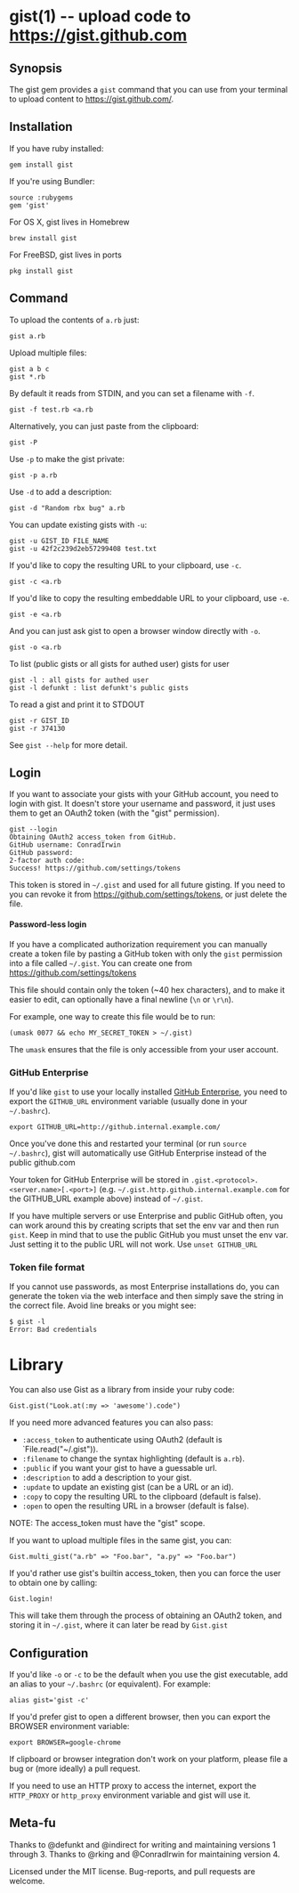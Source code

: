 gist(1) -- upload code to https://gist.github.com
=================================================

## Synopsis

The gist gem provides a `gist` command that you can use from your terminal to
upload content to https://gist.github.com/.

## Installation

‌If you have ruby installed:

    gem install gist

‌If you're using Bundler:

    source :rubygems
    gem 'gist'

‌For OS X, gist lives in Homebrew

    brew install gist

‌For FreeBSD, gist lives in ports

    pkg install gist


## Command

‌To upload the contents of `a.rb` just:

    gist a.rb

‌Upload multiple files:

    gist a b c
    gist *.rb

‌By default it reads from STDIN, and you can set a filename with `-f`.

    gist -f test.rb <a.rb

‌Alternatively, you can just paste from the clipboard:

    gist -P

‌Use `-p` to make the gist private:

    gist -p a.rb

‌Use `-d` to add a description:

    gist -d "Random rbx bug" a.rb

‌You can update existing gists with `-u`:

    gist -u GIST_ID FILE_NAME
    gist -u 42f2c239d2eb57299408 test.txt

‌If you'd like to copy the resulting URL to your clipboard, use `-c`.

    gist -c <a.rb

‌If you'd like to copy the resulting embeddable URL to your clipboard, use `-e`.

    gist -e <a.rb

‌And you can just ask gist to open a browser window directly with `-o`.

    gist -o <a.rb

‌To list (public gists or all gists for authed user) gists for user

    gist -l : all gists for authed user
    gist -l defunkt : list defunkt's public gists

To read a gist and print it to STDOUT

    gist -r GIST_ID
    gist -r 374130

‌See `gist --help` for more detail.

## Login

If you want to associate your gists with your GitHub account, you need to login
with gist. It doesn't store your username and password, it just uses them to get
an OAuth2 token (with the "gist" permission).

    gist --login
    Obtaining OAuth2 access_token from GitHub.
    GitHub username: ConradIrwin
    GitHub password:
    2-factor auth code:
    Success! https://github.com/settings/tokens

This token is stored in `~/.gist` and used for all future gisting. If you need to
you can revoke it from https://github.com/settings/tokens, or just delete the
file. 

#### Password-less login

If you have a complicated authorization requirement you can manually create a
token file by pasting a GitHub token with only the `gist` permission into a
file called `~/.gist`. You can create one from https://github.com/settings/tokens

This file should contain only the token (~40 hex characters), and to make it
easier to edit, can optionally have a final newline (`\n` or `\r\n`).

For example, one way to create this file would be to run:

    (umask 0077 && echo MY_SECRET_TOKEN > ~/.gist)

The `umask` ensures that the file is only accessible from your user account.

### GitHub Enterprise

If you'd like `gist` to use your locally installed [GitHub Enterprise](https://enterprise.github.com/),
you need to export the `GITHUB_URL` environment variable (usually done in your `~/.bashrc`).

    export GITHUB_URL=http://github.internal.example.com/

Once you've done this and restarted your terminal (or run `source ~/.bashrc`), gist will
automatically use GitHub Enterprise instead of the public github.com

Your token for GitHub Enterprise will be stored in `.gist.<protocol>.<server.name>[.<port>]` (e.g.
`~/.gist.http.github.internal.example.com` for the GITHUB_URL example above) instead of `~/.gist`.

If you have multiple servers or use Enterprise and public GitHub often, you can work around this by creating scripts
that set the env var and then run `gist`. Keep in mind that to use the public GitHub you must unset the env var. Just
setting it to the public URL will not work. Use `unset GITHUB_URL`

### Token file format

If you cannot use passwords, as most Enterprise installations do, you can generate the token via the web interface
and then simply save the string in the correct file. Avoid line breaks or you might see:
```
$ gist -l
Error: Bad credentials
```

# Library

‌You can also use Gist as a library from inside your ruby code:

    Gist.gist("Look.at(:my => 'awesome').code")

If you need more advanced features you can also pass:

* `:access_token` to authenticate using OAuth2 (default is `File.read("~/.gist")).
* `:filename` to change the syntax highlighting (default is `a.rb`).
* `:public` if you want your gist to have a guessable url.
* `:description` to add a description to your gist.
* `:update` to update an existing gist (can be a URL or an id).
* `:copy` to copy the resulting URL to the clipboard (default is false).
* `:open` to open the resulting URL in a browser (default is false).

NOTE: The access_token must have the "gist" scope.

‌If you want to upload multiple files in the same gist, you can:

    Gist.multi_gist("a.rb" => "Foo.bar", "a.py" => "Foo.bar")

‌If you'd rather use gist's builtin access_token, then you can force the user
  to obtain one by calling:

    Gist.login!

‌This will take them through the process of obtaining an OAuth2 token, and storing it
in `~/.gist`, where it can later be read by `Gist.gist`

## Configuration

‌If you'd like `-o` or `-c` to be the default when you use the gist executable, add an
alias to your `~/.bashrc` (or equivalent). For example:

    alias gist='gist -c'

‌If you'd prefer gist to open a different browser, then you can export the BROWSER
environment variable:

    export BROWSER=google-chrome

If clipboard or browser integration don't work on your platform, please file a bug or
(more ideally) a pull request.

If you need to use an HTTP proxy to access the internet, export the `HTTP_PROXY` or
`http_proxy` environment variable and gist will use it.

## Meta-fu

Thanks to @defunkt and @indirect for writing and maintaining versions 1 through 3.
Thanks to @rking and @ConradIrwin for maintaining version 4.

Licensed under the MIT license. Bug-reports, and pull requests are welcome.
